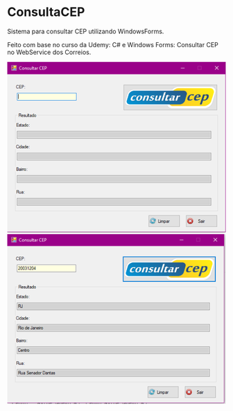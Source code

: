 # ConsultaCEP

Sistema para consultar CEP utilizando WindowsForms.

Feito com base no curso da Udemy: C# e Windows Forms: Consultar CEP no WebService dos Correios.

![Screenshot](ConsultarCEP.png)
![Screenshot](ConsultarCEP2.png)
